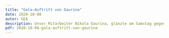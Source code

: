 ```yaml
---
title: "Gala-Auftritt von Gaurina"
date: 2020-10-08
autor: GEA
description: Unser Mitarbeiter Nikola Gaurina, glänzte am Samstag gegen den SG EK Karlsruhe mit einer fantastischen Leistung. Dazu wollen wir ihm gratulieren und hoffen, dass er an diese Leistung weiter anknüpfen kann. Wir Kolleginnen und Kollegen im Kolpinghaus sind stolz auf ihn!
pdf: 2020-10-08-gala-auftritt-von-gaurina
---
```

